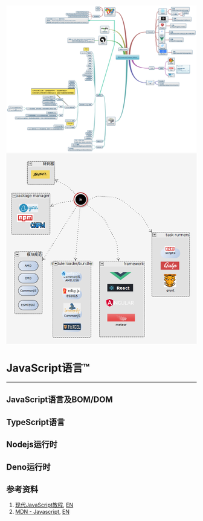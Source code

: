 ![](有关Javsscript_Browser_Nodejs_Deno.png)
<img src="js_ecology.png"  />

# JavaScript语言™

---

## JavaScript语言及BOM/DOM

## TypeScript语言

## Nodejs运行时

## Deno运行时

## 参考资料
1. [现代JavaScript教程](https://zh.javascript.info/), [EN](https://javascript.info/)
2. [MDN - Javascript](https://developer.mozilla.org/zh-CN/docs/Web/JavaScript), [EN](https://developer.mozilla.org/en-US/docs/Web/JavaScript)